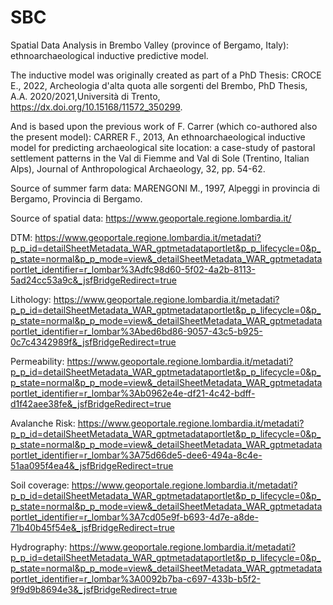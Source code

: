 # SBC
Spatial Data Analysis in Brembo Valley (province of Bergamo, Italy): ethnoarchaeological inductive predictive model.

The inductive model was originally created as part of a PhD Thesis:
CROCE E., 2022, Archeologia d'alta quota alle sorgenti del Brembo, PhD Thesis, A.A. 2020/2021,Università di Trento, https://dx.doi.org/10.15168/11572_350299.

And is based upon the previous work of F. Carrer (which co-authored also the present model):
CARRER F., 2013, An ethnoarchaeological inductive model for predicting archaeological site location: a case-study of pastoral settlement patterns in the Val di Fiemme and Val di Sole (Trentino, Italian Alps), Journal of Anthropological Archaeology, 32, pp. 54-62.

Source of summer farm data: 
MARENGONI M., 1997, Alpeggi in provincia di Bergamo, Provincia di Bergamo.

Source of spatial data: https://www.geoportale.regione.lombardia.it/

DTM: 
https://www.geoportale.regione.lombardia.it/metadati?p_p_id=detailSheetMetadata_WAR_gptmetadataportlet&p_p_lifecycle=0&p_p_state=normal&p_p_mode=view&_detailSheetMetadata_WAR_gptmetadataportlet_identifier=r_lombar%3Adfc98d60-5f02-4a2b-8113-5ad24cc53a9c&_jsfBridgeRedirect=true

Lithology: 
https://www.geoportale.regione.lombardia.it/metadati?p_p_id=detailSheetMetadata_WAR_gptmetadataportlet&p_p_lifecycle=0&p_p_state=normal&p_p_mode=view&_detailSheetMetadata_WAR_gptmetadataportlet_identifier=r_lombar%3Abed6bd86-9057-43c5-b925-0c7c4342989f&_jsfBridgeRedirect=true

Permeability:
https://www.geoportale.regione.lombardia.it/metadati?p_p_id=detailSheetMetadata_WAR_gptmetadataportlet&p_p_lifecycle=0&p_p_state=normal&p_p_mode=view&_detailSheetMetadata_WAR_gptmetadataportlet_identifier=r_lombar%3Ab0962e4e-df21-4c42-bdff-d1f42aee38fe&_jsfBridgeRedirect=true

Avalanche Risk:
https://www.geoportale.regione.lombardia.it/metadati?p_p_id=detailSheetMetadata_WAR_gptmetadataportlet&p_p_lifecycle=0&p_p_state=normal&p_p_mode=view&_detailSheetMetadata_WAR_gptmetadataportlet_identifier=r_lombar%3A75d66de5-dee6-494a-8c4e-51aa095f4ea4&_jsfBridgeRedirect=true

Soil coverage:
https://www.geoportale.regione.lombardia.it/metadati?p_p_id=detailSheetMetadata_WAR_gptmetadataportlet&p_p_lifecycle=0&p_p_state=normal&p_p_mode=view&_detailSheetMetadata_WAR_gptmetadataportlet_identifier=r_lombar%3A7cd05e9f-b693-4d7e-a8de-71b40b45f54e&_jsfBridgeRedirect=true

Hydrography:
https://www.geoportale.regione.lombardia.it/metadati?p_p_id=detailSheetMetadata_WAR_gptmetadataportlet&p_p_lifecycle=0&p_p_state=normal&p_p_mode=view&_detailSheetMetadata_WAR_gptmetadataportlet_identifier=r_lombar%3A0092b7ba-c697-433b-b5f2-9f9d9b8694e3&_jsfBridgeRedirect=true
